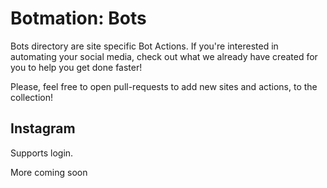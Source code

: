 <h1>Botmation: Bots</h1>

Bots directory are site specific Bot Actions. If you're interested in automating your social media, check out what we already have created for you to help you get done faster!

Please, feel free to open pull-requests to add new sites and actions, to the collection!

Instagram
---------
Supports login.


More coming soon